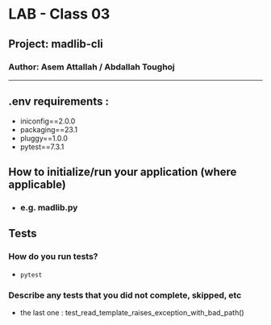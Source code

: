 # LAB - Class 03
## Project: madlib-cli
### Author: Asem Attallah / Abdallah Toughoj
<hr></hr>


## .env requirements :
* iniconfig==2.0.0
* packaging==23.1
* pluggy==1.0.0
* pytest==7.3.1



## How to initialize/run your application (where applicable)
* ### e.g. madlib.py

## Tests
### How do you run tests?
* <code>pytest</code><br/>

### Describe any tests that you did not complete, skipped, etc
* the last one : test_read_template_raises_exception_with_bad_path()